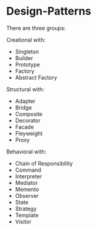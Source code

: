 # Design-Patterns
There are three groups:

Creational with:
- Singleton
- Builder
- Prototype
- Factory
- Abstract Factory

Structural with:
- Adapter
- Bridge
- Composite
- Decorator
- Facade
- Fleyweight
- Proxy

Behavioral with:
- Chain of Responsibility
- Command
- Interpreter
- Mediator
- Memento
- Observer
- State
- Strategy
- Template
- Visitor
